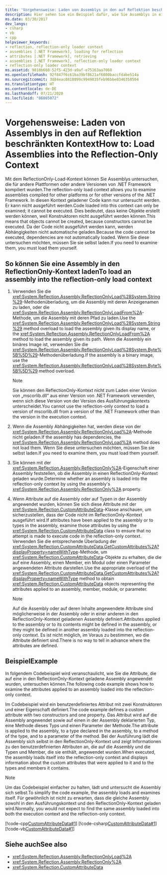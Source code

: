 ```yaml
---
title: 'Vorgehensweise: Laden von Assemblys in den auf Reflektion beschränkten Kontext'
description: Hier sehen Sie ein Beispiel dafür, wie Sie Assemblys in einen reinen Reflexionskontext in .NET laden. Außerdem untersuchen Sie Assemblys, die für andere Plattformen oder .NET-Versionen kompiliert wurden.
ms.date: 03/30/2017
dev_langs:
- csharp
- vb
- cpp
helpviewer_keywords:
- reflection, reflection-only loader context
- assemblies [.NET Framework], loading for reflection
- attributes [.NET Framework], retrieving
- assemblies [.NET Framework], reflection-only loader context
- reflection-only loader context
ms.assetid: 9818b660-52f5-423d-a9af-e75163aa7068
ms.openlocfilehash: 92f847f6c61ba39bf8621af6080baccfdabe514a
ms.sourcegitcommit: 3d84eac0818099c9949035feb96bbe0346358504
ms.translationtype: HT
ms.contentlocale: de-DE
ms.lasthandoff: 07/21/2020
ms.locfileid: "86865072"
---
```

# <a name="how-to-load-assemblies-into-the-reflection-only-context"></a><span data-ttu-id="ab04a-104">Vorgehensweise: Laden von Assemblys in den auf Reflektion beschränkten Kontext</span><span class="sxs-lookup"><span data-stu-id="ab04a-104">How to: Load Assemblies into the Reflection-Only Context</span></span>

<span data-ttu-id="ab04a-105">Mit dem ReflectionOnly-Load-Kontext können Sie Assemblys untersuchen, die für andere Plattformen oder andere Versionen von .NET Framework kompiliert wurden.</span><span class="sxs-lookup"><span data-stu-id="ab04a-105">The reflection-only load context allows you to examine assemblies compiled for other platforms or for other versions of the .NET Framework.</span></span> <span data-ttu-id="ab04a-106">In diesen Kontext geladener Code kann nur untersucht werden. Er kann nicht ausgeführt werden.</span><span class="sxs-lookup"><span data-stu-id="ab04a-106">Code loaded into this context can only be examined; it cannot be executed.</span></span> <span data-ttu-id="ab04a-107">Dies bedeutet, dass keine Objekte erstellt werden können, weil Konstruktoren nicht ausgeführt werden können.</span><span class="sxs-lookup"><span data-stu-id="ab04a-107">This means that objects cannot be created, because constructors cannot be executed.</span></span> <span data-ttu-id="ab04a-108">Da der Code nicht ausgeführt werden kann, werden Abhängigkeiten nicht automatische geladen.</span><span class="sxs-lookup"><span data-stu-id="ab04a-108">Because the code cannot be executed, dependencies are not automatically loaded.</span></span> <span data-ttu-id="ab04a-109">Wenn Sie diese untersuchen möchten, müssen Sie sie selbst laden.</span><span class="sxs-lookup"><span data-stu-id="ab04a-109">If you need to examine them, you must load them yourself.</span></span>

## <a name="to-load-an-assembly-into-the-reflection-only-load-context"></a><span data-ttu-id="ab04a-110">So können Sie eine Assembly in den ReflectionOnly-Kontext laden</span><span class="sxs-lookup"><span data-stu-id="ab04a-110">To load an assembly into the reflection-only load context</span></span>

1. <span data-ttu-id="ab04a-111">Verwenden Sie die <xref:System.Reflection.Assembly.ReflectionOnlyLoad%28System.String%29>-Methodenüberladung, um die Assembly mit deren Anzeigenamen zu laden, oder die <xref:System.Reflection.Assembly.ReflectionOnlyLoadFrom%2A>-Methode, um die Assembly mit deren Pfad zu laden.</span><span class="sxs-lookup"><span data-stu-id="ab04a-111">Use the <xref:System.Reflection.Assembly.ReflectionOnlyLoad%28System.String%29> method overload to load the assembly given its display name, or the <xref:System.Reflection.Assembly.ReflectionOnlyLoadFrom%2A> method to load the assembly given its path.</span></span> <span data-ttu-id="ab04a-112">Wenn die Assembly ein binäres Image ist, verwenden Sie die <xref:System.Reflection.Assembly.ReflectionOnlyLoad%28System.Byte%5B%5D%29>-Methodenüberladung.</span><span class="sxs-lookup"><span data-stu-id="ab04a-112">If the assembly is a binary image, use the <xref:System.Reflection.Assembly.ReflectionOnlyLoad%28System.Byte%5B%5D%29> method overload.</span></span>

    > [!NOTE]
    > <span data-ttu-id="ab04a-113">Sie können den ReflectionOnly-Kontext nicht zum Laden einer Version von „mscorlib.dll“ aus einer Version von .NET Framework verwenden, wenn sich diese Version von der Version des Ausführungskontexts unterscheidet.</span><span class="sxs-lookup"><span data-stu-id="ab04a-113">You cannot use the reflection-only context to load a version of mscorlib.dll from a version of the .NET Framework other than the version in the execution context.</span></span>

2. <span data-ttu-id="ab04a-114">Wenn die Assembly Abhängigkeiten hat, werden diese von der <xref:System.Reflection.Assembly.ReflectionOnlyLoad%2A>-Methode nicht geladen.</span><span class="sxs-lookup"><span data-stu-id="ab04a-114">If the assembly has dependencies, the <xref:System.Reflection.Assembly.ReflectionOnlyLoad%2A> method does not load them.</span></span> <span data-ttu-id="ab04a-115">Wenn Sie diese untersuchen möchten, müssen Sie sie selbst laden.</span><span class="sxs-lookup"><span data-stu-id="ab04a-115">If you need to examine them, you must load them yourself.</span></span>

3. <span data-ttu-id="ab04a-116">Sie können mit der <xref:System.Reflection.Assembly.ReflectionOnly%2A>-Eigenschaft einer Assembly feststellen, ob die Assembly in einen ReflectionOnly-Kontext geladen wurde.</span><span class="sxs-lookup"><span data-stu-id="ab04a-116">Determine whether an assembly is loaded into the reflection-only context by using the assembly's <xref:System.Reflection.Assembly.ReflectionOnly%2A> property.</span></span>

4. <span data-ttu-id="ab04a-117">Wenn Attribute auf die Assembly oder auf Typen in der Assembly angewendet wurden, können Sie sich diese Attribute mit der <xref:System.Reflection.CustomAttributeData>-Klasse anschauen, um sicherzustellen, dass der Code nicht im ReflectionOnly-Kontext ausgeführt wird.</span><span class="sxs-lookup"><span data-stu-id="ab04a-117">If attributes have been applied to the assembly or to types in the assembly, examine those attributes by using the <xref:System.Reflection.CustomAttributeData> class to ensure that no attempt is made to execute code in the reflection-only context.</span></span> <span data-ttu-id="ab04a-118">Verwenden Sie die entsprechende Überladung der <xref:System.Reflection.CustomAttributeData.GetCustomAttributes%2A?displayProperty=nameWithType>-Methode, um <xref:System.Reflection.CustomAttributeData>-Objekte zu erhalten, die die auf eine Assembly, einen Member, ein Modul oder einen Parameter angewendeten Attribute darstellen.</span><span class="sxs-lookup"><span data-stu-id="ab04a-118">Use the appropriate overload of the <xref:System.Reflection.CustomAttributeData.GetCustomAttributes%2A?displayProperty=nameWithType> method to obtain <xref:System.Reflection.CustomAttributeData> objects representing the attributes applied to an assembly, member, module, or parameter.</span></span>

    > [!NOTE]
    > <span data-ttu-id="ab04a-119">Auf die Assembly oder auf deren Inhalte angewendete Attribute sind möglicherweise in der Assembly oder in einer anderen in den ReflectionOnly-Kontext geladenen Assembly definiert.</span><span class="sxs-lookup"><span data-stu-id="ab04a-119">Attributes applied to the assembly or to its contents might be defined in the assembly, or they might be defined in another assembly loaded into the reflection-only context.</span></span> <span data-ttu-id="ab04a-120">Es ist nicht möglich, im Voraus zu bestimmen, wo die Attribute definiert sind.</span><span class="sxs-lookup"><span data-stu-id="ab04a-120">There is no way to tell in advance where the attributes are defined.</span></span>

## <a name="example"></a><span data-ttu-id="ab04a-121">Beispiel</span><span class="sxs-lookup"><span data-stu-id="ab04a-121">Example</span></span>

<span data-ttu-id="ab04a-122">In folgendem Codebeispiel wird veranschaulicht, wie Sie die Attribute, die auf eine in den ReflectionOnly-Kontext geladene Assembly angewendet wurden, untersuchen können.</span><span class="sxs-lookup"><span data-stu-id="ab04a-122">The following code example shows how to examine the attributes applied to an assembly loaded into the reflection-only context.</span></span>

<span data-ttu-id="ab04a-123">Im Codebeispiel wird ein benutzerdefiniertes Attribut mit zwei Konstruktoren und einer Eigenschaft definiert.</span><span class="sxs-lookup"><span data-stu-id="ab04a-123">The code example defines a custom attribute with two constructors and one property.</span></span> <span data-ttu-id="ab04a-124">Das Attribut wird auf die Assembly angewendet sowie auf einen in der Assembly deklarierten Typ, eine Methode dieses Typs und einen Parameter der Methode.</span><span class="sxs-lookup"><span data-stu-id="ab04a-124">The attribute is applied to the assembly, to a type declared in the assembly, to a method of the type, and to a parameter of the method.</span></span> <span data-ttu-id="ab04a-125">Bei der Ausführung lädt die Assembly sich selbst in den ReflectionOnly-Kontext und zeigt Informationen zu den benutzerdefinierten Attributen an, die auf die Assembly und die Typen und Member, die sie enthält, angewendet wurden.</span><span class="sxs-lookup"><span data-stu-id="ab04a-125">When executed, the assembly loads itself into the reflection-only context and displays information about the custom attributes that were applied to it and to the types and members it contains.</span></span>

> [!NOTE]
> <span data-ttu-id="ab04a-126">Um das Codebeispiel einfacher zu halten, lädt und untersucht die Assembly sich selbst.</span><span class="sxs-lookup"><span data-stu-id="ab04a-126">To simplify the code example, the assembly loads and examines itself.</span></span> <span data-ttu-id="ab04a-127">Für gewöhnlich ist nicht zu erwarten, dass die gleiche Assembly sowohl in den Ausführungskontext und den ReflectionOnly-Kontext geladen wird.</span><span class="sxs-lookup"><span data-stu-id="ab04a-127">Normally, you would not expect to find the same assembly loaded into both the execution context and the reflection-only context.</span></span>

[!code-cpp[CustomAttributeData#1](../../../samples/snippets/cpp/VS_Snippets_CLR/CustomAttributeData/CPP/source.cpp#1)]
[!code-csharp[CustomAttributeData#1](../../../samples/snippets/csharp/VS_Snippets_CLR/CustomAttributeData/CS/source.cs#1)]
[!code-vb[CustomAttributeData#1](../../../samples/snippets/visualbasic/VS_Snippets_CLR/CustomAttributeData/VB/source.vb#1)]

## <a name="see-also"></a><span data-ttu-id="ab04a-128">Siehe auch</span><span class="sxs-lookup"><span data-stu-id="ab04a-128">See also</span></span>

- <xref:System.Reflection.Assembly.ReflectionOnlyLoad%2A>
- <xref:System.Reflection.Assembly.ReflectionOnly%2A>
- <xref:System.Reflection.CustomAttributeData>

